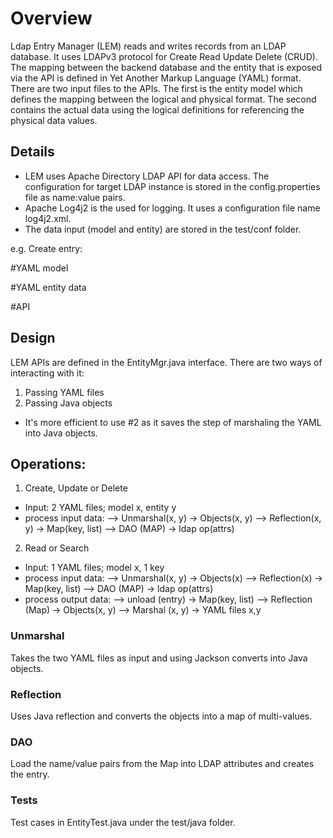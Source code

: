 # Overview

Ldap Entry Manager (LEM) reads and writes records from an LDAP database. It uses LDAPv3 protocol for Create Read Update Delete (CRUD).
The mapping between the backend database and the entity that is exposed via the API is defined in Yet Another Markup Language (YAML) format.
There are two input files to the APIs. The first is the entity model which defines the mapping between the logical and physical format. 
The second contains the actual data using the logical definitions for referencing the physical data values.

## Details
- LEM uses Apache Directory LDAP API for data access. The configuration for target LDAP instance is stored in the config.properties file as name:value pairs.
- Apache Log4j2 is the used for logging. It uses a configuration file name log4j2.xml.
- The data input (model and entity) are stored in the test/conf folder.

e.g.
Create entry:

#YAML model

#YAML entity data

#API

## Design

LEM APIs are defined in the EntityMgr.java interface. There are two ways of interacting with it:

1. Passing YAML files
2. Passing Java objects

- It's more efficient to use #2 as it saves the step of marshaling the YAML into Java objects. 

## Operations:

1. Create, Update or Delete
+ Input: 2 YAML files; model x, entity y 
+ process input data:
--> Unmarshal(x, y) -> Objects(x, y) 
--> Reflection(x, y) -> Map(key, list<A>) 
--> DAO (MAP) -> ldap op(attrs)

2. Read or Search 
+ Input: 1 YAML files; model x, 1 key 
+ process input data:
--> Unmarshal(x, y) -> Objects(x) 
--> Reflection(x) -> Map(key, list<A>) 
--> DAO (MAP) -> ldap op(attrs)
+ process output data:
--> unload (entry) -> Map(key, list) 
--> Reflection (Map) -> Objects(x, y) 
--> Marshal (x, y) -> YAML files x,y

### Unmarshal
Takes the two YAML files as input and using Jackson converts into Java objects.

### Reflection
Uses Java reflection and converts the objects into a map of multi-values.

### DAO
Load the name/value pairs from the Map into LDAP attributes and creates the entry.

### Tests
Test cases in EntityTest.java under the test/java folder.